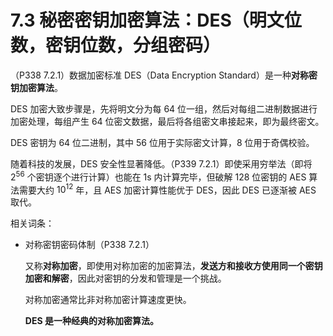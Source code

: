 # 7.3 秘密密钥加密算法：DES（明文位数，密钥位数，分组密码）

（P338 7.2.1）数据加密标准 DES（Data Encryption Standard）是一种**对称密钥加密算法**。

DES 加密大致步骤是，先将明文分为每 64 位一组，然后对每组二进制数据进行加密处理，每组产生 64 位密文数据，最后将各组密文串接起来，即为最终密文。

DES 密钥为 64 位二进制，其中 56 位用于实际密文计算，8 位用于奇偶校验。

随着科技的发展，DES 安全性显著降低。（P339 7.2.1）即使采用穷举法（即将 $2^{56}$ 个密钥逐个进行计算）也能在 1s 内计算完毕，但破解 128 位密钥的 AES 算法需要大约 $10^{12}$ 年，且 AES 加密计算性能优于 DES，因此 DES 已逐渐被 AES 取代。

相关词条：

+ 对称密钥密码体制（P338 7.2.1）

  又称**对称加密**，即使用对称加密的加密算法，**发送方和接收方使用同一个密钥加密和解密**，因此对密钥的分发和管理是一个挑战。
  
  对称加密通常比非对称加密计算速度更快。
  
  **DES 是一种经典的对称加密算法。**
